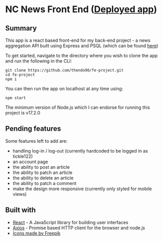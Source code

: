# NC News Front End ([Deployed app](https://toms-nc-news-api.netlify.app/))

## Summary

This app is a react based front-end for my back-end project - a news aggregation API built using Express and PSQL (which can be found [here](https://github.com/thendo90/hosting-nc-news-api))

To get started, navigate to the directory where you wish to clone the app and run the following in the CLI:

```
git clone https://github.com/thendo90/fe-project.git
cd fe-project
npm i
```

You can then run the app on localhost at any time using:

```
npm start
```

The minimum version of Node.js which I can endorse for running this project is v17.2.0

## Pending features

Some features left to add are:

- handling log-in / log-out (currently hardcoded to be logged in as tickle122)
- an account page
- the ability to post an article
- the ability to patch an article
- the ability to delete an article
- the ability to patch a comment
- make the design more responsive (currently only styled for mobile views)

## Built with

- [React](https://reactjs.org/) - A JavaScript library for building user interfaces
- [Axios](https://axios-http.com/) - Promise based HTTP client for the browser and node.js
- [Icons made by Freepik](https://www.flaticon.com/authors/freepik)
